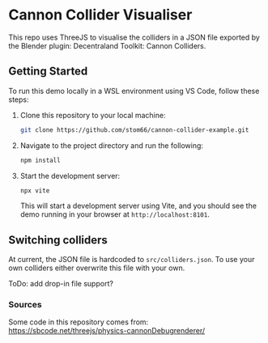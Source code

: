 # Cannon Collider Visualiser

This repo uses ThreeJS to visualise the colliders in a JSON file exported by the Blender plugin: Decentraland Toolkit: Cannon Colliders.

## Getting Started

To run this demo locally in a WSL environment using VS Code, follow these steps:

1. Clone this repository to your local machine:

    ```bash
    git clone https://github.com/stom66/cannon-collider-example.git
    ```

2. Navigate to the project directory and run the following:

    ```bash
    npm install
    ```

3. Start the development server:

    ```bash
    npx vite
    ```

    This will start a development server using Vite, and you should see the demo running in your browser at `http://localhost:8101`.

## Switching colliders

At current, the JSON file is hardcoded to `src/colliders.json`. To use your own colliders either overwrite this file with your own.

ToDo: add drop-in file support?

### Sources

Some code in this repository comes from: https://sbcode.net/threejs/physics-cannonDebugrenderer/
